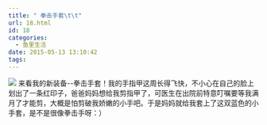 ```yaml
---
title: " 拳击手套\t\t"
url: 18.html
id: 18
categories:
  - 鱼里生活
date: 2015-05-13 13:10:42
tags:
---
```


[![](../../../images/2017/09/IMG_1317.jpg)](../../../images/2017/09/IMG_1317.jpg) 来看我的新装备--拳击手套！我的手指甲这周长得飞快，不小心在自己的脸上划出了一条红印子，爸爸妈妈想给我剪指甲了，可医生在出院前特意叮嘱要等我满月了才能剪，大概是怕剪破我娇嫩的小手吧。于是妈妈就给我套上了这双蓝色的小手套，是不是很像拳击手呀：）